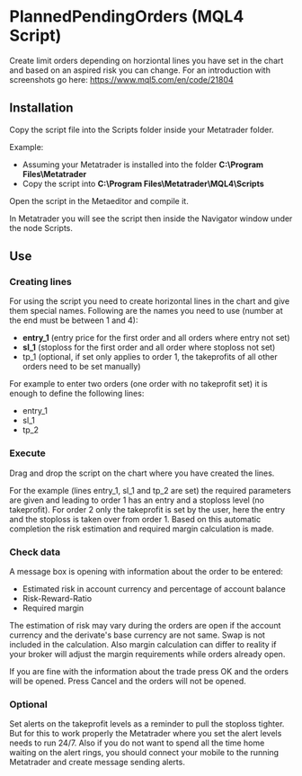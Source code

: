 PlannedPendingOrders (MQL4 Script)
==================================
Create limit orders depending on horziontal lines you have set in the chart
and based on an aspired risk you can change.
For an introduction with screenshots go here: https://www.mql5.com/en/code/21804

Installation
------------

Copy the script file into the Scripts folder inside your Metatrader folder.

Example:
+ Assuming your Metatrader is
installed into the folder **C:\Program Files\Metatrader**
+ Copy the script
into **C:\Program Files\Metatrader\MQL4\Scripts**

Open the script in the Metaeditor and compile it.

In Metatrader you will see the script then inside the Navigator window under
the node Scripts.

Use
---

### Creating lines

For using the script you need to create horizontal lines in the chart and
give them special names. Following are the names you need to use (number at
the end must be between 1 and 4):

+ **entry_1** (entry price for the first order and all orders where entry not
              set)
+ **sl_1**    (stoploss for the first order and all order where stoploss not
              set)
+ tp_1    (optional, if set only applies to order 1, the takeprofits of all
          other orders need to be set manually)

For example to enter two orders (one order with no takeprofit set) it is
enough to define the following lines:

+ entry_1
+ sl_1
+ tp_2

### Execute

Drag and drop the script on the chart where you have created the lines.

For the example (lines entry_1, sl_1 and tp_2 are set) the required parameters
are given and leading to order 1 has an entry and a stoploss level (no
takeprofit). For order 2 only the takeprofit is set by the user, here the
entry and the stoploss is taken over from order 1. Based on this automatic
completion the risk estimation and required margin calculation is made.

### Check data

A message box is opening with information about the order to be entered:
+ Estimated risk in account currency and percentage of account balance 
+ Risk-Reward-Ratio
+ Required margin

The estimation of risk may vary during the orders are open if the account
currency and the derivate's base currency are not same. Swap is not included
in the calculation. Also margin calculation can differ to reality if your
broker will adjust the margin requirements while orders already open.

If you are fine with the information about the trade press OK and the orders
will be opened. Press Cancel and the orders will not be opened.

### Optional

Set alerts on the takeprofit levels as a reminder to pull the stoploss
tighter. But for this to work properly the Metatrader where you set the alert
levels needs to run 24/7. Also if you do not want to spend all the time home
waiting on the alert rings, you should connect your mobile to the running
Metatrader and create message sending alerts.
